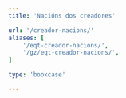 ```yaml
---
title: 'Nacións dos creadores'

url: '/creador-nacions/'
aliases: [
    '/eqt-creador-nacions/',
    '/gz/eqt-creador-nacions/',
]

type: 'bookcase'

---
```


